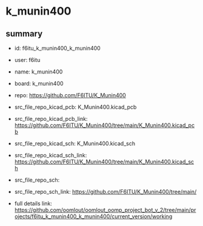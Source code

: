 # k_munin400
 
## summary 
* id: f6itu_k_munin400_k_munin400
* user: f6itu
* name: k_munin400
* board: k_munin400
* repo: https://github.com/F6ITU/K_Munin400
* src_file_repo_kicad_pcb: K_Munin400.kicad_pcb
* src_file_repo_kicad_pcb_link: https://github.com/F6ITU/K_Munin400/tree/main/K_Munin400.kicad_pcb
* src_file_repo_kicad_sch: K_Munin400.kicad_sch
* src_file_repo_kicad_sch_link: https://github.com/F6ITU/K_Munin400/tree/main/K_Munin400.kicad_sch

* src_file_repo_sch: 
* src_file_repo_sch_link: https://github.com/F6ITU/K_Munin400/tree/main/
* full details link: https://github.com/oomlout/oomlout_oomp_project_bot_v_2/tree/main/projects/f6itu_k_munin400_k_munin400/current_version/working  







